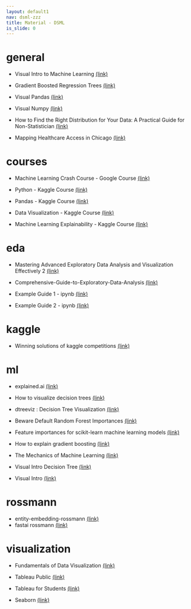 ```yaml
---
layout: default1
nav: dsml-zzz
title: Material - DSML
is_slide: 0
---
```


# general
- Visual Intro to Machine Learning
[(link)](http://www.r2d3.us/)

- Gradient Boosted Regression Trees
[(link)](https://www.datarobot.com/blog/gradient-boosted-regression-trees/)

- Visual Pandas
[(link)](http://jalammar.github.io/gentle-visual-intro-to-data-analysis-python-pandas/)

- Visual Numpy
[(link)](http://jalammar.github.io/visual-numpy/)

- How to Find the Right Distribution for Your Data: A Practical Guide for Non-Statistician
[(link)](https://medium.com/data-science-collective/how-to-find-the-right-distribution-for-your-data-a-practical-guide-for-non-statistician-with-two-dc2aa0ed707f)

- Mapping Healthcare Access in Chicago
[(link)](https://medium.com/@yiannismastoras/mapping-healthcare-access-in-chicago-df351df0c944)

# courses
- Machine Learning Crash Course - Google Course
[(link)](https://developers.google.com/machine-learning/crash-course)

- Python - Kaggle Course
[(link)](https://www.kaggle.com/learn/python)

- Pandas - Kaggle Course
[(link)](https://www.kaggle.com/learn/pandas)

- Data Visualization - Kaggle Course
[(link)](https://www.kaggle.com/learn/data-visualization)

- Machine Learning Explainability - Kaggle Course
[(link)](https://www.kaggle.com/learn/machine-learning-explainability)

# eda
- Mastering Advanced Exploratory Data Analysis and Visualization Effectively 2
[(link)](https://python.plainenglish.io/mastering-exploratory-data-analysis-effectively-a-complete-guide-basics-to-advanced-part-2-6f0f8a045fb1)

- Comprehensive-Guide-to-Exploratory-Data-Analysis
[(link)](https://github.com/thom22/Comprehensive-Guide-to-Exploratory-Data-Analysis)

- Example Guide 1 - ipynb
[(link)](https://github.com/thom22/Comprehensive-Guide-to-Exploratory-Data-Analysis/blob/main/mastering_exploratory_data_analysis%20(%20A%20step%20by%20step%20comprehensive%20guide%20using%20python%20and%20pandas)%20%20Part%201.ipynb)

- Example Guide 2 - ipynb
[(link)](https://github.com/thom22/Comprehensive-Guide-to-Exploratory-Data-Analysis/blob/main/part_2_step_by_step_comprehensive_data_analysis_guide.ipynb)



# kaggle
- Winning solutions of kaggle competitions
[(link)](https://www.kaggle.com/code/sudalairajkumar/winning-solutions-of-kaggle-competitions)

# ml
- explained.ai
[(link)](https://explained.ai/)

- How to visualize decision trees
[(link)](https://explained.ai/decision-tree-viz/index.html)

- dtreeviz : Decision Tree Visualization
[(link)](https://github.com/parrt/dtreeviz)

- Beware Default Random Forest Importances
[(link)](https://explained.ai/rf-importance/index.html)

- Feature importances for scikit-learn machine learning models
[(link)](https://github.com/parrt/random-forest-importances)

- How to explain gradient boosting
[(link)](https://explained.ai/gradient-boosting/index.html)

- The Mechanics of Machine Learning
[(link)](https://mlbook.explained.ai/)

- Visual Intro Decision Tree
[(link)](http://www.r2d3.us/visual-intro-to-machine-learning-part-1/)

- Visual Intro
[(link)](http://www.r2d3.us/visual-intro-to-machine-learning-part-2/)



# rossmann
- entity-embedding-rossmann
[(link)](https://github.com/entron/entity-embedding-rossmann)
- fastai rossmann
[(link)](https://github.com/fastai/fastai1/blob/master/courses/dl1/lesson3-rossman.ipynb)

# visualization
- Fundamentals of Data Visualization
[(link)](https://clauswilke.com/dataviz/index.html)

- Tableau Public
[(link)](https://www.tableau.com/products/public)

- Tableau for Students
[(link)](https://www.tableau.com/academic/students)

- Seaborn
[(link)](https://seaborn.pydata.org/)

